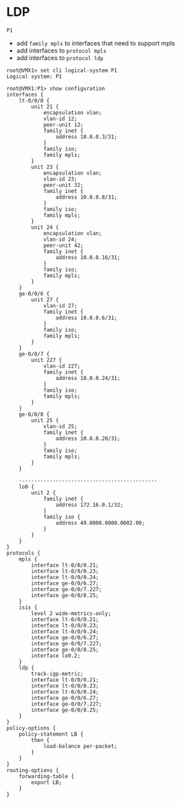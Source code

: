 # LDP 

```P1```

* add ```family mpls``` to interfaces that need to support mpls
* add interfaces to ```protocol mpls```
* add interfaces to ```protocol ldp```

```
root@VMX1> set cli logical-system P1 
Logical system: P1

root@VMX1:P1> show configuration 
interfaces {
    lt-0/0/0 {
        unit 21 {
            encapsulation vlan;
            vlan-id 12;
            peer-unit 12;
            family inet {
                address 10.0.0.3/31;
            }
            family iso;
            family mpls;
        }
        unit 23 {
            encapsulation vlan;
            vlan-id 23;
            peer-unit 32;
            family inet {
                address 10.0.0.8/31;
            }
            family iso;
            family mpls;
        }
        unit 24 {
            encapsulation vlan;
            vlan-id 24;
            peer-unit 42;
            family inet {
                address 10.0.0.16/31;
            }
            family iso;
            family mpls;
        }
    }
    ge-0/0/6 {
        unit 27 {
            vlan-id 27;
            family inet {
                address 10.0.0.6/31;    
            }
            family iso;
            family mpls;
        }
    }
    ge-0/0/7 {
        unit 227 {
            vlan-id 227;
            family inet {
                address 10.0.0.24/31;
            }
            family iso;
            family mpls;
        }
    }
    ge-0/0/8 {
        unit 25 {
            vlan-id 25;
            family inet {
                address 10.0.0.20/31;
            }
            family iso;
            family mpls;
        }
    }
    
    ---------------------------------------------
    lo0 {
        unit 2 {
            family inet {
                address 172.16.0.1/32;
            }
            family iso {
                address 49.0000.0000.0002.00;
            }
        }
    }
}
protocols {                             
    mpls {
        interface lt-0/0/0.21;
        interface lt-0/0/0.23;
        interface lt-0/0/0.24;
        interface ge-0/0/6.27;
        interface ge-0/0/7.227;
        interface ge-0/0/8.25;
    }
    isis {
        level 2 wide-metrics-only;
        interface lt-0/0/0.21;
        interface lt-0/0/0.23;
        interface lt-0/0/0.24;
        interface ge-0/0/6.27;
        interface ge-0/0/7.227;
        interface ge-0/0/8.25;
        interface lo0.2;
    }
    ldp {
        track-igp-metric;
        interface lt-0/0/0.21;
        interface lt-0/0/0.23;
        interface lt-0/0/0.24;
        interface ge-0/0/6.27;
        interface ge-0/0/7.227;
        interface ge-0/0/8.25;
    }
}
policy-options {
    policy-statement LB {
        then {
            load-balance per-packet;
        }
    }
}
routing-options {
    forwarding-table {                  
        export LB;
    }
}


```
